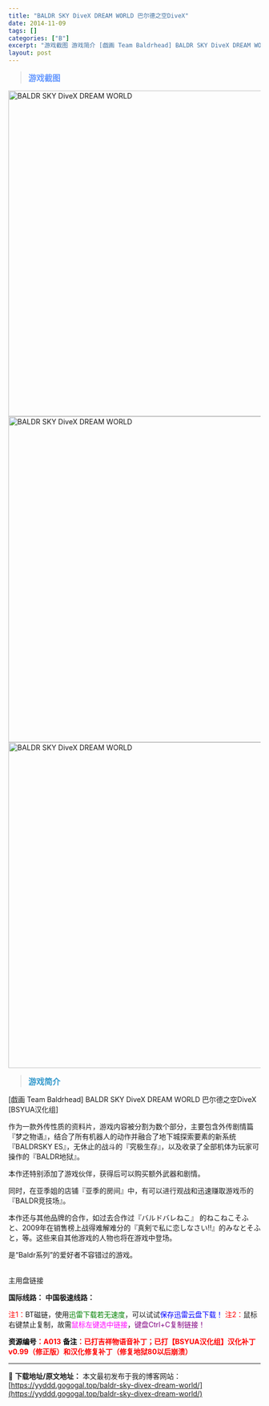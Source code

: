 ```yaml
---
title: "BALDR SKY DiveX DREAM WORLD 巴尔德之空DiveX"
date: 2014-11-09
tags: []
categories: ["B"]
excerpt: "游戏截图 游戏简介 [戯画 Team Baldrhead] BALDR SKY DiveX DREAM WORLD 巴尔德之空DiveX [BSYUA汉化组] 作为一款外传性质的资料片，游戏内容被分割为数个部分，主要包含外传剧情篇『梦之物语』，结合了所有机器人的动作并融合了地下城探索要素的新系统『B&hellip;"
layout: post
---
```


<div>
<blockquote><b><span style="font-size: 12pt; color: #6699ff;">游戏截图</span></b></blockquote>
<div><img title="点击放大" src="https://yyddd.gogogal.top/wp-content/uploads/2025/04/20250424_680a1ad94e925.webp" alt="BALDR SKY DiveX DREAM WORLD" width="650" /></div>
<div><img title="点击放大" src="https://yyddd.gogogal.top/wp-content/uploads/2025/04/20250424_680a1adb60618.webp" alt="BALDR SKY DiveX DREAM WORLD" width="650" /></div>
<div><img title="点击放大" src="https://yyddd.gogogal.top/wp-content/uploads/2025/04/20250424_680a1addbc932.webp" alt="BALDR SKY DiveX DREAM WORLD" width="650" /></div>
<blockquote><b><span style="font-size: 12pt; color: #3399cc;">游戏简介</span></b></blockquote>
<div>

[戯画 Team Baldrhead] BALDR SKY DiveX DREAM WORLD 巴尔德之空DiveX [BSYUA汉化组]

作为一款外传性质的资料片，游戏内容被分割为数个部分，主要包含外传剧情篇『梦之物语』，结合了所有机器人的动作并融合了地下城探索要素的新系统『BALDRSKY ES』，无休止的战斗的『究极生存』，以及收录了全部机体为玩家可操作的『BALDR地狱』。

本作还特别添加了游戏伙伴，获得后可以购买额外武器和剧情。

同时，在亚季姐的店铺『亚季的房间』中，有可以进行观战和迅速赚取游戏币的『BALDR竞技场』。

本作还与其他品牌的合作，如过去合作过『バルドバレねこ』 的ねこねこそふと、2009年在销售榜上战得难解难分的『真剣で私に恋しなさい!!』的みなとそふと，等。这些来自其他游戏的人物也将在游戏中登场。

是“Baldr系列”的爱好者不容错过的游戏。

</div>
&nbsp;

</div>
<div class="panel panel-primary">
<div class="panel-heading">主用盘链接</div>
<div class="panel-body">

<b>国际线路：</b>
<b>中国极速线路：</b>


<span style="color: #ff0000;">注1：</span>BT磁链，使用<span style="color: #008000;">迅雷下载若无速度</span>，可以试试<span style="color: #0000ff;">保存迅雷云盘下载！</span>
<span style="color: #ff0000;">注2：</span>鼠标右键禁止复制，故需<span style="color: #ff00ff;">鼠标左键选中链接</span>，<span style="color: #800080;">键盘Ctrl+C复制链接！</span>

</div>
<div class="panel-footer"><span style="color: #ff0000;"><b><span style="color: #000000;">资源编号</span>：A013</b></span>
<span style="color: #ff0000;"><b><span style="color: #000000;">备注</span>：已打吉祥物语音补丁；已打【BSYUA汉化组】汉化补丁v0.99（修正版）和汉化修复补丁（修复地狱80以后崩溃）</b></span></div>
</div>

---
📖 **下载地址/原文地址：** 本文最初发布于我的博客网站：[https://yyddd.gogogal.top/baldr-sky-divex-dream-world/](https://yyddd.gogogal.top/baldr-sky-divex-dream-world/)
